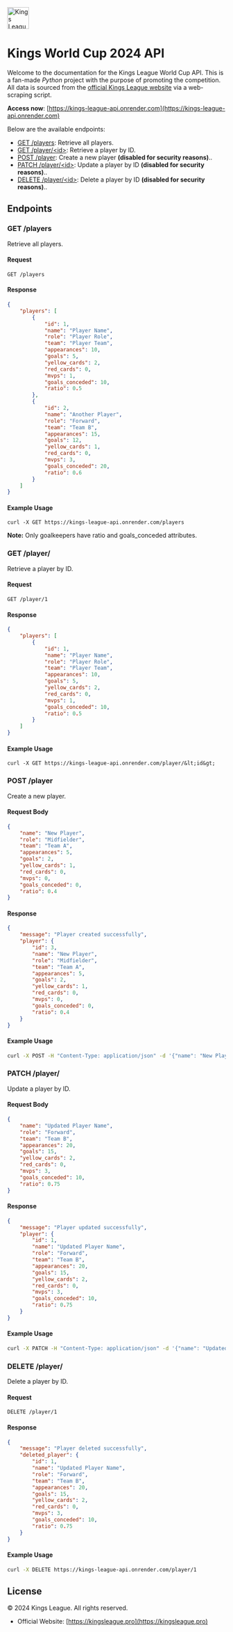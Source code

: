 <img src="./static/kings.svg" alt="Kings League Logo" width="50" height="50">

# Kings World Cup 2024 API
Welcome to the documentation for the Kings League World Cup API. This is a fan-made *Python* project with the purpose of promoting the competition. All data is sourced from the [official Kings League website](https://kingsleague.pro) via a web-scraping script.


**Access now**: [https://kings-league-api.onrender.com](https://kings-league-api.onrender.com)

Below are the available endpoints:

- [GET /players](#get-players): Retrieve all players.
- [GET /player/&lt;id&gt;](#get-player): Retrieve a player by ID.
- [POST /player](#create-player): Create a new player **(disabled for security reasons)**..
- [PATCH /player/&lt;id&gt;](#update-player): Update a player by ID **(disabled for security reasons)**..
- [DELETE /player/&lt;id&gt;](#delete-player): Delete a player by ID **(disabled for security reasons)**..

## Endpoints

### GET /players
Retrieve all players.

#### Request
```plaintext
GET /players
```

#### Response
```json
{
    "players": [
        {
            "id": 1,
            "name": "Player Name",
            "role": "Player Role",
            "team": "Player Team",
            "appearances": 10,
            "goals": 5,
            "yellow_cards": 2,
            "red_cards": 0,
            "mvps": 1,
            "goals_conceded": 10,
            "ratio": 0.5
        },
        {
            "id": 2,
            "name": "Another Player",
            "role": "Forward",
            "team": "Team B",
            "appearances": 15,
            "goals": 12,
            "yellow_cards": 1,
            "red_cards": 0,
            "mvps": 3,
            "goals_conceded": 20,
            "ratio": 0.6
        }
    ]
}
```

#### Example Usage
```
curl -X GET https://kings-league-api.onrender.com/players
```
**Note:** Only goalkeepers have ratio and goals_conceded attributes.

### GET /player/<id>
Retrieve a player by ID.

#### Request
```plaintext
GET /player/1
```

#### Response
```json
{
    "players": [
        {
            "id": 1,
            "name": "Player Name",
            "role": "Player Role",
            "team": "Player Team",
            "appearances": 10,
            "goals": 5,
            "yellow_cards": 2,
            "red_cards": 0,
            "mvps": 1,
            "goals_conceded": 10,
            "ratio": 0.5
        }
    ]
}
```

#### Example Usage
```
curl -X GET https://kings-league-api.onrender.com/player/&lt;id&gt;
```

### POST /player
Create a new player.

#### Request Body
```json
{
    "name": "New Player",
    "role": "Midfielder",
    "team": "Team A",
    "appearances": 5,
    "goals": 2,
    "yellow_cards": 1,
    "red_cards": 0,
    "mvps": 0,
    "goals_conceded": 0,
    "ratio": 0.4
}
```

#### Response
```json
{
    "message": "Player created successfully",
    "player": {
        "id": 3,
        "name": "New Player",
        "role": "Midfielder",
        "team": "Team A",
        "appearances": 5,
        "goals": 2,
        "yellow_cards": 1,
        "red_cards": 0,
        "mvps": 0,
        "goals_conceded": 0,
        "ratio": 0.4
    }
}
```

#### Example Usage
```bash
curl -X POST -H "Content-Type: application/json" -d '{"name": "New Player", "role": "Midfielder", "team": "Team A", "appearances": 5, "goals": 2, "yellow_cards": 1, "red_cards": 0, "mvps": 0, "goals_conceded": 0, "ratio": 0.4}' https://kings-league-api.onrender.com/player
```

### PATCH /player/<id>
Update a player by ID.

#### Request Body
```json
{
    "name": "Updated Player Name",
    "role": "Forward",
    "team": "Team B",
    "appearances": 20,
    "goals": 15,
    "yellow_cards": 2,
    "red_cards": 0,
    "mvps": 3,
    "goals_conceded": 10,
    "ratio": 0.75
}
```

#### Response
```json
{
    "message": "Player updated successfully",
    "player": {
        "id": 1,
        "name": "Updated Player Name",
        "role": "Forward",
        "team": "Team B",
        "appearances": 20,
        "goals": 15,
        "yellow_cards": 2,
        "red_cards": 0,
        "mvps": 3,
        "goals_conceded": 10,
        "ratio": 0.75
    }
}
```

#### Example Usage
```bash
curl -X PATCH -H "Content-Type: application/json" -d '{"name": "Updated Player Name", "role": "Forward", "team": "Team B", "appearances": 20, "goals": 15, "yellow_cards": 2, "red_cards": 0, "mvps": 3, "goals_conceded": 10, "ratio": 0.75}' https://kings-league-api.onrender.com/player/1
```

### DELETE /player/<id>
Delete a player by ID.

#### Request
```plaintext
DELETE /player/1
```

#### Response
```json
{
    "message": "Player deleted successfully",
    "deleted_player": {
        "id": 1,
        "name": "Updated Player Name",
        "role": "Forward",
        "team": "Team B",
        "appearances": 20,
        "goals": 15,
        "yellow_cards": 2,
        "red_cards": 0,
        "mvps": 3,
        "goals_conceded": 10,
        "ratio": 0.75
    }
}
```

#### Example Usage
```bash
curl -X DELETE https://kings-league-api.onrender.com/player/1
```

## License

© 2024 Kings League. All rights reserved.
- Official Website: [https://kingsleague.pro](https://kingsleague.pro)